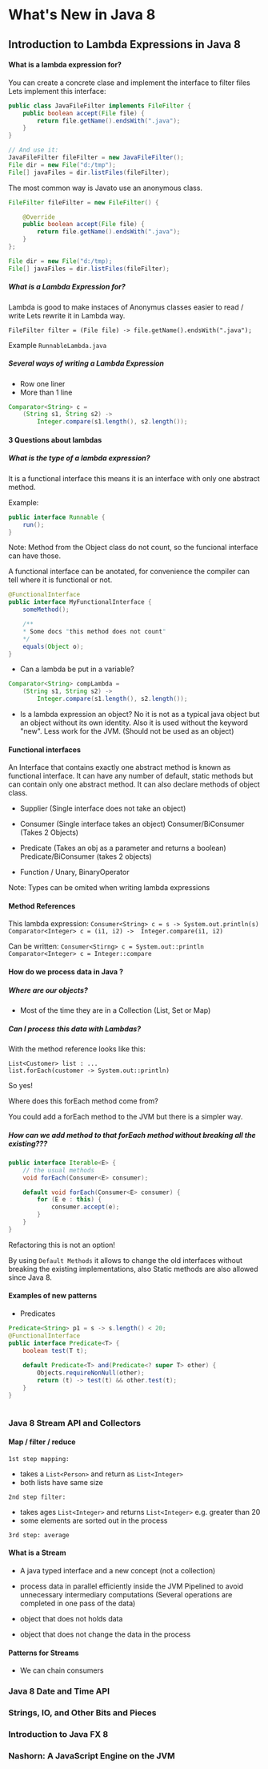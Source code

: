 
# What's New in Java 8

## Introduction to Lambda Expressions in Java 8
#### What is a lambda expression for?

You can create a concrete clase and implement the interface to filter files
Lets implement this interface:
````Java
public class JavaFileFilter implements FileFilter {
    public boolean accept(File file) {
        return file.getName().endsWith(".java");
    }
}

// And use it:
JavaFileFilter fileFilter = new JavaFileFilter();
File dir = new File("d:/tmp");
File[] javaFiles = dir.listFiles(fileFilter);
````
The most common way is Javato use an anonymous class.
```Java
FileFilter fileFilter = new FileFilter() {

    @Override
    public boolean accept(File file) {
        return file.getName().endsWith(".java");
    }
};

File dir = new File("d:/tmp);
File[] javaFiles = dir.listFiles(fileFilter);
```

##### What is a Lambda Expression for?
Lambda is good to make instaces of Anonymus classes easier to read / write
Lets rewrite it in Lambda way.
```
FileFilter filter = (File file) -> file.getName().endsWith(".java");
```
Example `RunnableLambda.java`

##### Several ways of writing a Lambda Expression
- Row one liner
- More than 1 line
```Java
Comparator<String> c =
    (String s1, String s2) ->
        Integer.compare(s1.length(), s2.length());
```

#### 3 Questions about lambdas

##### What is the type of a lambda expression?
It is a functional interface this means it is an interface with only one abstract method.

Example:
```Java
public interface Runnable {
    run();
}
```

Note: Method from the Object class do not count, so the funcional interface can have those.

A functional interface can be anotated, for convenience the compiler can tell where it is functional or not.
```Java
@FunctionalInterface
public interface MyFunctionalInterface {
    someMethod();

    /**
    * Some docs "this method does not count"
    */
    equals(Object o);
}
```

- Can a lambda be put in a variable?
```Java
Comparator<String> compLambda = 
    (String s1, String s2) ->
        Integer.compare(s1.length(), s2.length());
```
- Is a lambda expression an object?
No it is not as a typical java object but an object without its own identity. Also it is used without the keyword "new". Less work for the JVM.
(Should not be used as an object)
 
#### Functional interfaces

An Interface that contains exactly one abstract method is known as functional interface. It can have any number of default, static methods but can contain only one abstract method. It can also declare methods of object class.

* Supplier (Single interface does not take an object)
* Consumer (Single interface takes an object)
  Consumer/BiConsumer (Takes 2 Objects)
* Predicate (Takes an obj as a parameter and returns a boolean)
  Predicate/BiConsumer (takes 2 objects)

* Function / Unary, BinaryOperator

Note: Types can be omited when writing lambda expressions

#### Method References

This lambda expression:
`Consumer<String> c = s -> System.out.println(s)`
`Comparator<Integer> c = (i1, i2) ->  Integer.compare(i1, i2)`

Can be written:
`Consumer<Stirng> c = System.out::println`
`Comparator<Integer> c = Integer::compare`

#### How do we process data in Java ?

##### Where are our objects?
- Most of the time they are in a Collection (List, Set or Map)

##### Can I process this data with Lambdas?

With the method reference looks like this:
````
List<Customer> list : ...
list.forEach(customer -> System.out::println)
````
So yes!

Where does this forEach method come from?

You could add a forEach method to the JVM but
there is a simpler way.

##### How can we add method to that forEach method without breaking all the existing???
```Java
public interface Iterable<E> {
    // the usual methods
    void forEach(Consumer<E> consumer);

    default void forEach(Consumer<E> consumer) {
        for (E e : this) {
            consumer.accept(e);
        }
    }
}
```
Refactoring this is not an option!

By using `Default Methods` it allows to change the old interfaces without breaking the existing 
implementations, also Static methods are also allowed since Java 8.

#### Examples of new patterns


* Predicates
```Java
Predicate<String> p1 = s -> s.length() < 20;
@FunctionalInterface
public interface Predicate<T> {
    boolean test(T t);
    
    default Predicate<T> and(Predicate<? super T> other) {
        Objects.requireNonNull(other);
        return (t) -> test(t) && other.test(t);
    }
}



```

### Java 8 Stream API and Collectors

#### Map / filter / reduce

`1st step mapping:`
- takes a `List<Person>` and return as `List<Integer>`
- both lists have same size

`2nd step filter:`
- takes ages `List<Integer>` and returns `List<Integer>` e.g. greater than 20
- some elements are sorted out in the process

`3rd step: average`

#### What is a Stream

- A java typed interface
and a new concept (not a collection)

- process data in parallel efficiently inside the JVM
Pipelined to avoid unnecessary intermediary computations
(Several operations are completed in one pass of the data)

- object that does not holds data
- object that does not change the data in the process

#### Patterns for Streams

* We can chain consumers


### Java 8 Date and Time API		
### Strings, IO, and Other Bits and Pieces		
### Introduction to Java FX 8		
### Nashorn: A JavaScript Engine on the JVM
